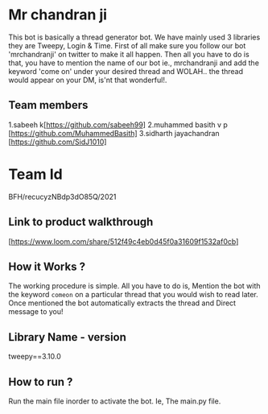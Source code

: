 # Mr chandran ji
This bot is basically a thread generator bot.  We have mainly used 3 libraries they are Tweepy, Login & Time. First of all make sure you follow our bot 'mrchandranji' on twitter to make it all 
happen. Then all you have to do is that, you have to mention the name of our bot ie., mrchandranji and add the keyword 'come on' under your desired thread and WOLAH.. the thread would appear on your DM, is'nt that wonderful!.
## Team members 
1.sabeeh k[https://github.com/sabeeh99]
2.muhammed basith v p [https://github.com/MuhammedBasith]
3.sidharth jayachandran [https://github.com/SidJ1010]
# Team Id
BFH/recucyzNBdp3dO85Q/2021
## Link to product walkthrough
[https://www.loom.com/share/512f49c4eb0d45f0a31609f1532af0cb]
## How it Works ?
The working procedure is simple. All you have to do is, Mention the bot with the keyword
`comeon` on a particular thread that you would wish to read later. Once mentioned the bot
automatically extracts the thread and Direct message to you!
## Library Name - version
tweepy==3.10.0
## How to run ?
Run the main file inorder to activate the bot.
Ie, The main.py file.


